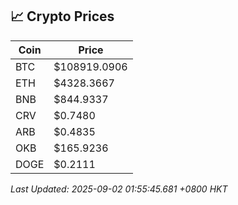 ## 📈 Crypto Prices

| Coin | Price |
| ---- | ----- |
| BTC | $108919.0906 |
| ETH | $4328.3667 |
| BNB | $844.9337 |
| CRV | $0.7480 |
| ARB | $0.4835 |
| OKB | $165.9236 |
| DOGE | $0.2111 |

_Last Updated: 2025-09-02 01:55:45.681 +0800 HKT_